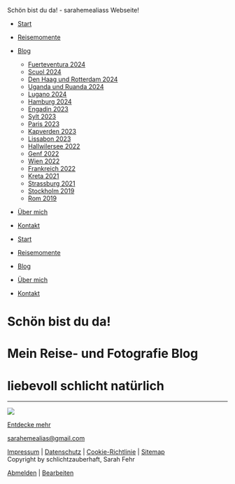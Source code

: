 Schön bist du da! - sarahemealiass Webseite!








 



* [Start](/)
* [Reisemomente](/reisemomente/)
* [Blog](/blog/)
  + [Fuerteventura 2024](/blog/fuerteventura-2024/)
  + [Scuol 2024](/blog/scuol-2024/)
  + [Den Haag und Rotterdam 2024](/blog/den-haag-und-rotterdam-2024/)
  + [Uganda und Ruanda 2024](/blog/uganda-und-ruanda-2024/)
  + [Lugano 2024](/blog/lugano-2024/)
  + [Hamburg 2024](/blog/hamburg-2024/)
  + [Engadin 2023](/blog/engadin-2023/)
  + [Sylt 2023](/blog/sylt-2023/)
  + [Paris 2023](/blog/paris-2023/)
  + [Kapverden 2023](/blog/kapverden-2023/)
  + [Lissabon 2023](/blog/lissabon-2023/)
  + [Hallwilersee 2022](/blog/hallwilersee-2022/)
  + [Genf 2022](/blog/genf-2022/)
  + [Wien 2022](/blog/wien-2022/)
  + [Frankreich 2022](/blog/frankreich-2022/)
  + [Kreta 2021](/blog/kreta-2021/)
  + [Strassburg 2021](/blog/strassburg-2021/)
  + [Stockholm 2019](/blog/stockholm-2019/)
  + [Rom 2019](/blog/rom-2019/)
* [Über mich](/über-mich/)
* [Kontakt](/kontakt/)

* [Start](/)
* [Reisemomente](/reisemomente/)
* [Blog](/blog/)
* [Über mich](/über-mich/)
* [Kontakt](/kontakt/)



Schön bist du da!
=================

Mein Reise- und Fotografie Blog
===============================

liebevoll schlicht natürlich
============================

---

![](https://image.jimcdn.com/app/cms/image/transf/dimension=650x10000:format=png/path/s30d2d5b32e588d11/image/ie1ec6513af3dbc86/version/1723392615/image.png)

[Entdecke mehr](/reisemomente/)

[sarahemealias@gmail.com](mailto:sarahemealias@gmail.com "sarahemealias@gmail.com")



[Impressum](/about/) | [Datenschutz](//www.reisemomente.ch/j/privacy) | [Cookie-Richtlinie](javascript:window.CookieControl.showCookieSettings();) | [Sitemap](/sitemap/)  
Copyright by schlichtzauberhaft, Sarah Fehr

[Abmelden](https://cms.e.jimdo.com/app/cms/logout.php) 
|
[Bearbeiten](https://a.jimdo.com/app/auth/signin/jumpcms/?page=2613373923)